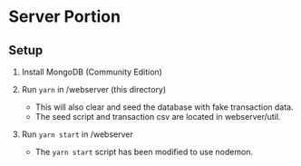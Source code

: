 # Server Portion

## Setup

1. Install MongoDB (Community Edition)

2. Run `yarn` in /webserver (this directory)
    - This will also clear and seed the database with fake transaction data.
    - The seed script and transaction csv are located in webserver/util.

3. Run `yarn start` in /webserver
    - The `yarn start` script has been modified to use nodemon.



